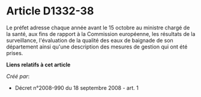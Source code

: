 # Article D1332-38

Le préfet adresse chaque année avant le 15 octobre au ministre chargé de la santé, aux fins de rapport à la Commission
européenne, les résultats de la surveillance, l'évaluation de la qualité des eaux de baignade de son département ainsi qu'une
description des mesures de gestion qui ont été prises.

**Liens relatifs à cet article**

_Créé par_:

  - Décret n°2008-990 du 18 septembre 2008 - art. 1
